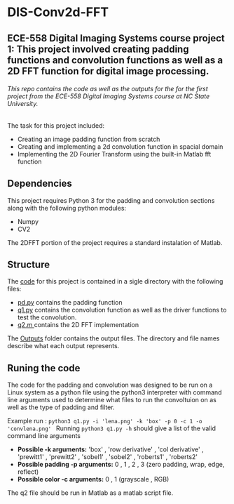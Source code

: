 # DIS-Conv2d-FFT
## ECE-558 Digital Imaging Systems course project 1: This project involved creating padding functions and convolution functions as well as a 2D FFT function for digital image processing. 

###### This repo contains the code as well as the outputs for the for the first project from the ECE-558 Digital Imaging Systems course at NC State University. 

The task for this project included:
- Creating an image padding function from scratch
- Creating and implementing a 2d convolution function in spacial domain
- Implementing the 2D Fourier Transform using the built-in Matlab fft function
## Dependencies 
This project requires Python 3 for the padding and convolution sections along with the following python modules:
- Numpy 
- CV2

The 2DFFT portion of the project requires a standard instalation of Matlab.

## Structure 
The [code](./dfmunozs_project01/dfmunozs_code/) for this project is contained in a sigle directory with the following files: 
- [pd.py](./dfmunozs_project01/dfmunozs_code/pd.py) contains the padding function
- [q1.py](./dfmunozs_project01/dfmunozs_code/q1.py) contains the convolution function as well as the driver functions to test the convolution. 
- [q2.m ](./dfmunozs_project01/dfmunozs_code/q2.m) contains the 2D FFT implementation
 
The [Outputs](./dfmunozs_project01/Outputs/) folder contains the output files. The directory and file names describe what each output represents.

## Runing the code
The code for the padding and convolution was designed to be run on a Linux system as a python file using the python3 interpreter with command line arguments used to determine what files to run the convoltuion on as well as the type of padding and filter. 

Example run : `python3 q1.py -i 'lena.png' -k 'box' -p 0 -c 1 -o 'convlena.png' ` 
Running `python3 q1.py -h` should give a list of the valid command line arguments
- **Possible -k arguments:** 'box' , 'row derivative' , 'col derivative' , 'prewitt1' , 'prewitt2' , 'sobel1' , 'sobel2' , 'roberts1' , 'roberts2'
- **Possible padding -p arguments:** 0 , 1 , 2 , 3 (zero padding, wrap, edge, reflect)
- **Possible color -c arguments:** 0 , 1 (grayscale , RGB)

The q2 file should be run in Matlab as a matlab script file. 
